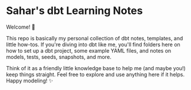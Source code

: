 # Sahar's dbt Learning Notes

Welcome! 👋 

This repo is basically my personal collection of dbt notes, templates, and little how-tos. If you're diving into dbt like me, you'll find folders here on how to set up a dbt project, some example YAML files, and notes on models, tests, seeds, snapshots, and more.

Think of it as a friendly little knowledge base to help me (and maybe you!) keep things straight. Feel free to explore and use anything here if it helps. Happy modeling! ✨

